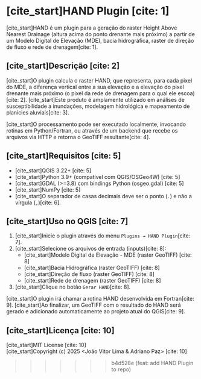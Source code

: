 # [cite_start]HAND Plugin [cite: 1]

[cite_start]HAND é um plugin para a geração do raster Height Above Nearest Drainage (altura acima do ponto drenante mais próximo) a partir de um Modelo Digital de Elevação (MDE), bacia hidrográfica, raster de direção de fluxo e rede de drenagem[cite: 1].

## [cite_start]Descrição [cite: 2]

[cite_start]O plugin calcula o raster HAND, que representa, para cada pixel do MDE, a diferença vertical entre a sua elevação e a elevação do pixel drenante mais próximo (o pixel da rede de drenagem para o qual ele escoa)[cite: 2]. [cite_start]Este produto é amplamente utilizado em análises de susceptibilidade a inundações, modelagem hidrológica e mapeamento de planícies aluviais[cite: 3].

[cite_start]O processamento pode ser executado localmente, invocando rotinas em Python/Fortran, ou através de um backend que recebe os arquivos via HTTP e retorna o GeoTIFF resultante[cite: 4].

## [cite_start]Requisitos [cite: 5]

* [cite_start]QGIS 3.22+ [cite: 5]
* [cite_start]Python 3.9+ (compatível com QGIS/OSGeo4W) [cite: 5]
* [cite_start]GDAL (>=3.8) com bindings Python (osgeo.gdal) [cite: 5]
* [cite_start]NumPy [cite: 5]
* [cite_start]O separador de casas decimais deve ser o ponto (`.`) e não a vírgula (`,`)[cite: 6].

## [cite_start]Uso no QGIS [cite: 7]

1.  [cite_start]Inicie o plugin através do menu `Plugins → HAND Plugin`[cite: 7].
2.  [cite_start]Selecione os arquivos de entrada (inputs)[cite: 8]:
    * [cite_start]Modelo Digital de Elevação - MDE (raster GeoTIFF) [cite: 8]
    * [cite_start]Bacia Hidrográfica (raster GeoTIFF) [cite: 8]
    * [cite_start]Direção de fluxo (raster GeoTIFF) [cite: 8]
    * [cite_start]Rede de drenagem (raster GeoTIFF) [cite: 8]
3.  [cite_start]Clique no botão `Gerar HAND`[cite: 8].

[cite_start]O plugin irá chamar a rotina HAND desenvolvida em Fortran[cite: 9]. [cite_start]Ao finalizar, um GeoTIFF com o resultado do HAND será gerado e adicionado automaticamente ao projeto atual do QGIS[cite: 9].

## [cite_start]Licença [cite: 10]

[cite_start]MIT License [cite: 10]  
[cite_start]Copyright (c) 2025 <João Vitor Lima & Adriano Paz> [cite: 10]
>>>>>>> b4d528e (feat: add HAND Plugin to repo)
